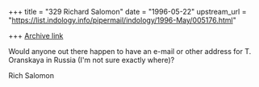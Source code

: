 +++
title = "329 Richard Salomon"
date = "1996-05-22"
upstream_url = "https://list.indology.info/pipermail/indology/1996-May/005176.html"

+++
[Archive link](https://list.indology.info/pipermail/indology/1996-May/005176.html)


Would anyone out there happen to have an e-mail or other address for T.
Oranskaya in Russia (I'm not sure exactly where)?

Rich Salomon





